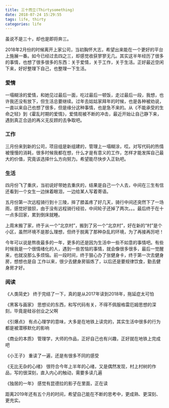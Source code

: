 ```yaml
---
title: 三十而立(Thirtysomething)
date: 2018-07-24 15:29:55
tags: life, thirty
categories: life
---
```

虽说不是三十，却也是即将奔三。
   
2018年2月份的时候离开上家公司，当初胸怀大志，希望出来能在一个更好的平台上施展一番。如今已经过去四之三，却感觉收获寥寥无几。其实这半年经历了很多的事情，也想了很多很多的东西：关于爱情，关于工作，关于生活。正好最近空闲下来，好好整理下自己，也整理一下生活。

<!-- more -->

### 爱情 ###

一塌糊涂的爱情，和她见过最后一面，吃过最后一顿饭，走过最后一段，我想，也许我还没有放下，但生活总要继续。过年去姑姑家拜年的时候，也是各种被劝说，一直以来自己也想了很多，但是缘分这种事情，也是急不来的。从《不能承受的生命之轻》到《霍乱时期的爱情》，爱情观被不断的冲击，最近开始让自己静下来，遇到真正合适的再义无反顾的去争取吧。

### 工作 ###

三月份来到新的公司，项目组是新组建的，管理上一塌糊涂，哎。对写代码的热情被慢慢的消耗，很多时候我都在想，什么才是有意义的工作，怎样才能发挥自己最大的价值，究竟该选择什么方向努力。希望能尽快步入正轨吧。

### 生活 ###

四月份飞了重庆，当初说好带她去重庆的，结果是自己一个人去，中间在三生有信还看到一个女生一边抹着眼泪，一边给某人写着寄语。

五月份第一次远程骑行到十三陵，摔了膝盖疼了好几天，骑行中间还突然下了一场雨，感觉好狼狈，由于没有远程骑行经验，中间轮子还掉了两次。。。最后终于在十一点多回家，累到倒床就睡。

上周末搬了家，终于从一个“北京村”，搬到了另一个“北京村”，好在新的“村”是个小区，虽然环境不是那么理想，但终于脱离了那种杂乱的环境，为了再接再厉吧！

今年可以说是熬夜最多的一年，更多的还是因为生活中一些不如意的事情吧。有些时候我是一个很情绪化的人，遇到一些苦恼的事情，就会像很多很多，最后一觉醒来，也就没那么多烦恼。前一段时间，终于狠心办了张健身卡，终于第一次去健身房，想想也是自 工作以来，很少去健身房锻炼了，以后还是要规律饮食，勤去健身房才好。

### 阅读 ###

《人类简史》 终于完结了一下，真的是从2017年读到2018年，拖延症太可怕

《黑客与画家》 思想论的东西，和写代码有关，不得不佩服格雷厄姆思想的深刻，毕竟是硅谷创业之父啊

《引爆点》 有点心理学的意味，大多是在地铁上读完的，其实生活中很多的行为都是被潜移默化的影响

《商业的本质》 管理学，大师的作品，正好自己也有兴趣，正好就在地铁上完成吧

《小王子》 重读了一遍，还是有很多不同的感受

《无比无杂的心绪》 很符合今年上半年的心绪，又是偶然发现，村上村树的作品，写的很深刻，直入内心的触动，需要多读几遍

《独居的一年》 感觉有昆德拉的影子在里面，正在读

  
距离2019年还有五个月的时间，希望自己能在不断的思考中，更成熟、更深刻、更充实。
